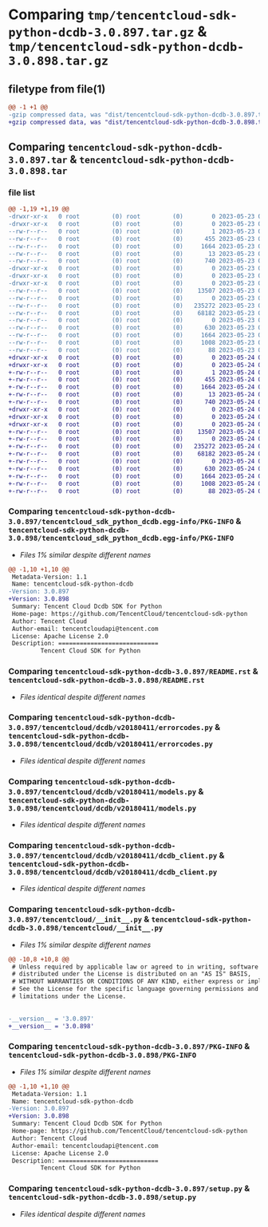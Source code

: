 # Comparing `tmp/tencentcloud-sdk-python-dcdb-3.0.897.tar.gz` & `tmp/tencentcloud-sdk-python-dcdb-3.0.898.tar.gz`

## filetype from file(1)

```diff
@@ -1 +1 @@
-gzip compressed data, was "dist/tencentcloud-sdk-python-dcdb-3.0.897.tar", last modified: Tue May 23 02:20:43 2023, max compression
+gzip compressed data, was "dist/tencentcloud-sdk-python-dcdb-3.0.898.tar", last modified: Wed May 24 01:55:13 2023, max compression
```

## Comparing `tencentcloud-sdk-python-dcdb-3.0.897.tar` & `tencentcloud-sdk-python-dcdb-3.0.898.tar`

### file list

```diff
@@ -1,19 +1,19 @@
-drwxr-xr-x   0 root         (0) root         (0)        0 2023-05-23 02:20:43.000000 tencentcloud-sdk-python-dcdb-3.0.897/
-drwxr-xr-x   0 root         (0) root         (0)        0 2023-05-23 02:20:43.000000 tencentcloud-sdk-python-dcdb-3.0.897/tencentcloud_sdk_python_dcdb.egg-info/
--rw-r--r--   0 root         (0) root         (0)        1 2023-05-23 02:20:43.000000 tencentcloud-sdk-python-dcdb-3.0.897/tencentcloud_sdk_python_dcdb.egg-info/dependency_links.txt
--rw-r--r--   0 root         (0) root         (0)      455 2023-05-23 02:20:43.000000 tencentcloud-sdk-python-dcdb-3.0.897/tencentcloud_sdk_python_dcdb.egg-info/SOURCES.txt
--rw-r--r--   0 root         (0) root         (0)     1664 2023-05-23 02:20:43.000000 tencentcloud-sdk-python-dcdb-3.0.897/tencentcloud_sdk_python_dcdb.egg-info/PKG-INFO
--rw-r--r--   0 root         (0) root         (0)       13 2023-05-23 02:20:43.000000 tencentcloud-sdk-python-dcdb-3.0.897/tencentcloud_sdk_python_dcdb.egg-info/top_level.txt
--rw-r--r--   0 root         (0) root         (0)      740 2023-05-23 02:20:42.000000 tencentcloud-sdk-python-dcdb-3.0.897/README.rst
-drwxr-xr-x   0 root         (0) root         (0)        0 2023-05-23 02:20:43.000000 tencentcloud-sdk-python-dcdb-3.0.897/tencentcloud/
-drwxr-xr-x   0 root         (0) root         (0)        0 2023-05-23 02:20:43.000000 tencentcloud-sdk-python-dcdb-3.0.897/tencentcloud/dcdb/
-drwxr-xr-x   0 root         (0) root         (0)        0 2023-05-23 02:20:43.000000 tencentcloud-sdk-python-dcdb-3.0.897/tencentcloud/dcdb/v20180411/
--rw-r--r--   0 root         (0) root         (0)    13507 2023-05-23 02:20:42.000000 tencentcloud-sdk-python-dcdb-3.0.897/tencentcloud/dcdb/v20180411/errorcodes.py
--rw-r--r--   0 root         (0) root         (0)        0 2023-05-23 02:20:42.000000 tencentcloud-sdk-python-dcdb-3.0.897/tencentcloud/dcdb/v20180411/__init__.py
--rw-r--r--   0 root         (0) root         (0)   235272 2023-05-23 02:20:42.000000 tencentcloud-sdk-python-dcdb-3.0.897/tencentcloud/dcdb/v20180411/models.py
--rw-r--r--   0 root         (0) root         (0)    68182 2023-05-23 02:20:42.000000 tencentcloud-sdk-python-dcdb-3.0.897/tencentcloud/dcdb/v20180411/dcdb_client.py
--rw-r--r--   0 root         (0) root         (0)        0 2023-05-23 02:20:42.000000 tencentcloud-sdk-python-dcdb-3.0.897/tencentcloud/dcdb/__init__.py
--rw-r--r--   0 root         (0) root         (0)      630 2023-05-23 02:20:42.000000 tencentcloud-sdk-python-dcdb-3.0.897/tencentcloud/__init__.py
--rw-r--r--   0 root         (0) root         (0)     1664 2023-05-23 02:20:43.000000 tencentcloud-sdk-python-dcdb-3.0.897/PKG-INFO
--rw-r--r--   0 root         (0) root         (0)     1008 2023-05-23 02:20:42.000000 tencentcloud-sdk-python-dcdb-3.0.897/setup.py
--rw-r--r--   0 root         (0) root         (0)       88 2023-05-23 02:20:43.000000 tencentcloud-sdk-python-dcdb-3.0.897/setup.cfg
+drwxr-xr-x   0 root         (0) root         (0)        0 2023-05-24 01:55:13.000000 tencentcloud-sdk-python-dcdb-3.0.898/
+drwxr-xr-x   0 root         (0) root         (0)        0 2023-05-24 01:55:13.000000 tencentcloud-sdk-python-dcdb-3.0.898/tencentcloud_sdk_python_dcdb.egg-info/
+-rw-r--r--   0 root         (0) root         (0)        1 2023-05-24 01:55:13.000000 tencentcloud-sdk-python-dcdb-3.0.898/tencentcloud_sdk_python_dcdb.egg-info/dependency_links.txt
+-rw-r--r--   0 root         (0) root         (0)      455 2023-05-24 01:55:13.000000 tencentcloud-sdk-python-dcdb-3.0.898/tencentcloud_sdk_python_dcdb.egg-info/SOURCES.txt
+-rw-r--r--   0 root         (0) root         (0)     1664 2023-05-24 01:55:13.000000 tencentcloud-sdk-python-dcdb-3.0.898/tencentcloud_sdk_python_dcdb.egg-info/PKG-INFO
+-rw-r--r--   0 root         (0) root         (0)       13 2023-05-24 01:55:13.000000 tencentcloud-sdk-python-dcdb-3.0.898/tencentcloud_sdk_python_dcdb.egg-info/top_level.txt
+-rw-r--r--   0 root         (0) root         (0)      740 2023-05-24 01:55:13.000000 tencentcloud-sdk-python-dcdb-3.0.898/README.rst
+drwxr-xr-x   0 root         (0) root         (0)        0 2023-05-24 01:55:13.000000 tencentcloud-sdk-python-dcdb-3.0.898/tencentcloud/
+drwxr-xr-x   0 root         (0) root         (0)        0 2023-05-24 01:55:13.000000 tencentcloud-sdk-python-dcdb-3.0.898/tencentcloud/dcdb/
+drwxr-xr-x   0 root         (0) root         (0)        0 2023-05-24 01:55:13.000000 tencentcloud-sdk-python-dcdb-3.0.898/tencentcloud/dcdb/v20180411/
+-rw-r--r--   0 root         (0) root         (0)    13507 2023-05-24 01:55:13.000000 tencentcloud-sdk-python-dcdb-3.0.898/tencentcloud/dcdb/v20180411/errorcodes.py
+-rw-r--r--   0 root         (0) root         (0)        0 2023-05-24 01:55:13.000000 tencentcloud-sdk-python-dcdb-3.0.898/tencentcloud/dcdb/v20180411/__init__.py
+-rw-r--r--   0 root         (0) root         (0)   235272 2023-05-24 01:55:13.000000 tencentcloud-sdk-python-dcdb-3.0.898/tencentcloud/dcdb/v20180411/models.py
+-rw-r--r--   0 root         (0) root         (0)    68182 2023-05-24 01:55:13.000000 tencentcloud-sdk-python-dcdb-3.0.898/tencentcloud/dcdb/v20180411/dcdb_client.py
+-rw-r--r--   0 root         (0) root         (0)        0 2023-05-24 01:55:13.000000 tencentcloud-sdk-python-dcdb-3.0.898/tencentcloud/dcdb/__init__.py
+-rw-r--r--   0 root         (0) root         (0)      630 2023-05-24 01:55:13.000000 tencentcloud-sdk-python-dcdb-3.0.898/tencentcloud/__init__.py
+-rw-r--r--   0 root         (0) root         (0)     1664 2023-05-24 01:55:13.000000 tencentcloud-sdk-python-dcdb-3.0.898/PKG-INFO
+-rw-r--r--   0 root         (0) root         (0)     1008 2023-05-24 01:55:13.000000 tencentcloud-sdk-python-dcdb-3.0.898/setup.py
+-rw-r--r--   0 root         (0) root         (0)       88 2023-05-24 01:55:13.000000 tencentcloud-sdk-python-dcdb-3.0.898/setup.cfg
```

### Comparing `tencentcloud-sdk-python-dcdb-3.0.897/tencentcloud_sdk_python_dcdb.egg-info/PKG-INFO` & `tencentcloud-sdk-python-dcdb-3.0.898/tencentcloud_sdk_python_dcdb.egg-info/PKG-INFO`

 * *Files 1% similar despite different names*

```diff
@@ -1,10 +1,10 @@
 Metadata-Version: 1.1
 Name: tencentcloud-sdk-python-dcdb
-Version: 3.0.897
+Version: 3.0.898
 Summary: Tencent Cloud Dcdb SDK for Python
 Home-page: https://github.com/TencentCloud/tencentcloud-sdk-python
 Author: Tencent Cloud
 Author-email: tencentcloudapi@tencent.com
 License: Apache License 2.0
 Description: ============================
         Tencent Cloud SDK for Python
```

### Comparing `tencentcloud-sdk-python-dcdb-3.0.897/README.rst` & `tencentcloud-sdk-python-dcdb-3.0.898/README.rst`

 * *Files identical despite different names*

### Comparing `tencentcloud-sdk-python-dcdb-3.0.897/tencentcloud/dcdb/v20180411/errorcodes.py` & `tencentcloud-sdk-python-dcdb-3.0.898/tencentcloud/dcdb/v20180411/errorcodes.py`

 * *Files identical despite different names*

### Comparing `tencentcloud-sdk-python-dcdb-3.0.897/tencentcloud/dcdb/v20180411/models.py` & `tencentcloud-sdk-python-dcdb-3.0.898/tencentcloud/dcdb/v20180411/models.py`

 * *Files identical despite different names*

### Comparing `tencentcloud-sdk-python-dcdb-3.0.897/tencentcloud/dcdb/v20180411/dcdb_client.py` & `tencentcloud-sdk-python-dcdb-3.0.898/tencentcloud/dcdb/v20180411/dcdb_client.py`

 * *Files identical despite different names*

### Comparing `tencentcloud-sdk-python-dcdb-3.0.897/tencentcloud/__init__.py` & `tencentcloud-sdk-python-dcdb-3.0.898/tencentcloud/__init__.py`

 * *Files 1% similar despite different names*

```diff
@@ -10,8 +10,8 @@
 # Unless required by applicable law or agreed to in writing, software
 # distributed under the License is distributed on an "AS IS" BASIS,
 # WITHOUT WARRANTIES OR CONDITIONS OF ANY KIND, either express or implied.
 # See the License for the specific language governing permissions and
 # limitations under the License.
 
 
-__version__ = '3.0.897'
+__version__ = '3.0.898'
```

### Comparing `tencentcloud-sdk-python-dcdb-3.0.897/PKG-INFO` & `tencentcloud-sdk-python-dcdb-3.0.898/PKG-INFO`

 * *Files 1% similar despite different names*

```diff
@@ -1,10 +1,10 @@
 Metadata-Version: 1.1
 Name: tencentcloud-sdk-python-dcdb
-Version: 3.0.897
+Version: 3.0.898
 Summary: Tencent Cloud Dcdb SDK for Python
 Home-page: https://github.com/TencentCloud/tencentcloud-sdk-python
 Author: Tencent Cloud
 Author-email: tencentcloudapi@tencent.com
 License: Apache License 2.0
 Description: ============================
         Tencent Cloud SDK for Python
```

### Comparing `tencentcloud-sdk-python-dcdb-3.0.897/setup.py` & `tencentcloud-sdk-python-dcdb-3.0.898/setup.py`

 * *Files identical despite different names*

